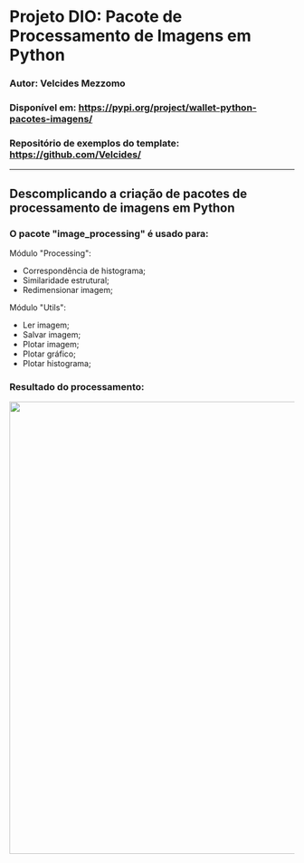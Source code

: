 # Projeto DIO: Pacote de Processamento de Imagens em Python

### Autor: Velcides Mezzomo
### Disponível em: https://pypi.org/project/wallet-python-pacotes-imagens/
### Repositório de exemplos do template: https://github.com/Velcides/

---

## Descomplicando a criação de pacotes de processamento de imagens em Python


### O pacote "image_processing" é usado para:

Módulo "Processing":
- Correspondência de histograma;
- Similaridade estrutural;
- Redimensionar imagem;

Módulo "Utils":
- Ler imagem;
- Salvar imagem;
- Plotar imagem;
- Plotar gráfico;
- Plotar histograma;


### Resultado do processamento:

<p align="left"><img src="./ex_img.jpg" width="800"></p>

